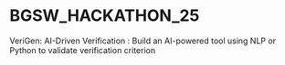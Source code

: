 # BGSW_HACKATHON_25
VeriGen: AI-Driven Verification : Build an AI-powered tool using NLP or Python to validate verification criterion
